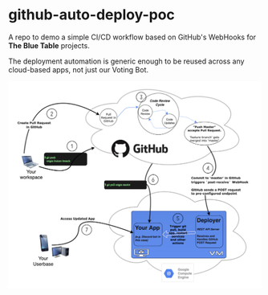 # github-auto-deploy-poc

A repo to demo a simple CI/CD workflow based on GitHub's WebHooks for **The Blue Table** projects.

The deployment automation is generic enough to be reused across any cloud-based apps, not just 
our Voting Bot.

![Basic GitHub CI/CD Workflow](/images/Basic-GitHub-CI-CD-Worfklow.png?raw=true "Basic GitHub CI/CD Workflow")

